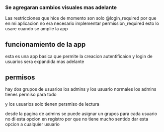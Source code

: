### Se agregaran cambios visuales mas adelante

Las restricciones que hice de momento son solo @login_required por que en mi aplicacion no era necesario implementar permission_required esto 
 lo usare cuando se amplie la app

## funcionamiento de la app 
esta es una app basica que permite la creacion autentificaion y login de usuarios 
sera expandida mas adelante

## permisos
hay dos grupos de usuarios los admins y los usuario normales
los admins tienes permiso para todo

y los usuarios solo tienen persmiso de lectura 

desde la pagina de admins se puede asignar un grupos para cada usuario no di esta opcion en registro por que no tiene mucho
sentido dar esta opcion a cualquier usuario
